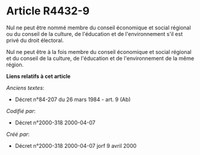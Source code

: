 # Article R4432-9

Nul ne peut être nommé membre du conseil économique et social régional ou du conseil de la culture, de l'éducation et de
l'environnement s'il est privé du droit électoral.

Nul ne peut être à la fois membre du conseil économique et social régional et du conseil de la culture, de l'éducation et de
l'environnement de la même région.

**Liens relatifs à cet article**

_Anciens textes_:

  - Décret n°84-207 du 26 mars 1984 - art. 9 (Ab)

_Codifié par_:

  - Décret n°2000-318 2000-04-07

_Créé par_:

  - Décret n°2000-318 2000-04-07 jorf 9 avril 2000
